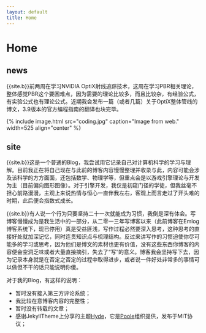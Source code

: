```yaml
---
layout: default
title: Home
---
```


# Home

## news
{{site.b}}前两周在学习NVIDIA OptiX射线追踪技术，这周在学习PBR相关理论，整体感觉PBR这个要困难点，因为需要的理论比较多，而且比较杂，有经验公式，有实验公式也有理论公式。近期我会发布一篇（或者几篇）关于OptiX整体管线的博文，3.9版本的官方编程指南的翻译也块完毕。

{% include image.html src="coding.jpg" caption="Image from web." width=525 align="center" %}

## site

{{site.b}}这是一个普通的Blog，我尝试用它记录自己对计算机科学的学习与理解。目前我正在将自己现在与此前的博客内容慢慢整理并收录与此，内容可能会涉及该科学的方方面面，还包括数学、物理学等，但重点会是以游戏引擎理论与开发为主（目前偏向图形图像）。对于引擎开发，我仅是初窥门径的学徒，但我丝毫不担心前路漫漫，主观上来说热情与恒心一直伴我左右，客观上而言走过了开头难的时期，此后便会指数式成长。

{{site.b}}有人说一个行为只要坚持二十一次就能成为习惯，我倒是深有体会。写博客慢慢成为是我生活中的一部分，从二零一三年写博客以来（此前博客在Emlog博客系统下，现已停用）真是受益匪浅，写作过程必然要深入思考，这种思考的直接好处就加深记忆，同时连贯知识点与梳理结构。反过来讲写作的习惯迫使你尽可能多的学习或思考，因为他们是博文的素材也更有价值，没有这些东西你博客的内容便会空洞乏味或者大量直接摘引，失去了“写”的意义。博客我会坚持写下去，因为记录本身就是在否定之否定的过程中取得进步，或者说一件好处非常多的事情可以做但不干的话只能说明你傻。

对于我的Blog，有这样的说明：

* 暂时没有接入第三方评论系统；
* 我比较在意博客内容的完整性；
* 暂时没有转载的文章； 
* 感谢JekyllTheme上分享的主题[Hyde][url1]，它是[Poole][url2]组织提供，发布于MIT协议；



[url1]:http://hyde.getpoole.com/about/
[url2]:https://github.com/poole


